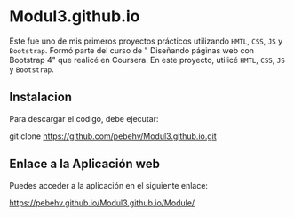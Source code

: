 # Modul3.github.io

Este fue uno de mis primeros proyectos prácticos utilizando `HMTL`, `CSS`, `JS` y `Bootstrap`. Formó parte del curso de "  Diseñando páginas web con Bootstrap 4" que realicé en Coursera. En este proyecto, utilicé `HMTL`, `CSS`, `JS` y `Bootstrap`.


## Instalacion 

Para descargar el codigo, debe ejecutar:

git clone https://github.com/pebehv/Modul3.github.io.git


## Enlace a la Aplicación web 

Puedes acceder a la aplicación en el siguiente enlace:

https://pebehv.github.io/Modul3.github.io/Module/
